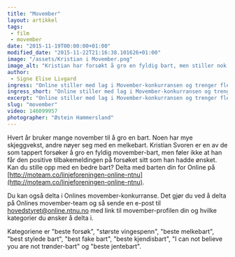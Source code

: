 ```yaml
---
title: "Movember"
layout: artikkel
tags: 
 - film
 - movember
date: "2015-11-19T00:00:00+01:00"
modified_date: "2015-11-22T21:16:38.101626+01:00"
image: "/assets/Kristian i Movember.png"
image_alt: "Kristian har forsøkt å gro en fyldig bart, men stiller nok bedre i klassen \"Beste forsøk\"."
author:
 - Signe Elise Livgard
ingress: "Online stiller med lag i Movember-konkurransen og trenger flere barter!"
ingress_short: "Online stiller med lag i Movember-konkurransen og trenger flere barter!"
excerpt: "Online stiller med lag i Movember-konkurransen og trenger flere barter!"
slug: "movember"
video: 146099957
photographer: "Østein Hammersland"
---
```

Hvert år bruker mange november til å gro en bart. Noen har mye skjeggvekst, andre nøyer seg med en melkebart. Kristian Svoren er en av de som tappert forsøker å gro en fyldig movember-bart, men føler ikke at han får den positive tilbakemeldingen på forsøket sitt som han hadde ønsket. Kan du stille opp med en bedre bart? Delta med barten din for Online på [http://moteam.co/linjeforeningen-online-ntnu](http://moteam.co/linjeforeningen-online-ntnu).

Du kan også delta i Onlines movember-konkurranse. Det gjør du ved å delta på Onlines movember-team og så sende en e-post til hovedstyret@online.ntnu.no med link til movember-profilen din og hvilke kategorier du ønsker å delta i. 

Kategoriene er "beste forsøk", "største vingespenn", "beste melkebart", "best stylede bart", "best fake bart", "beste kjendisbart", "I can not believe you are not trønder-bart" og "beste jentebart".